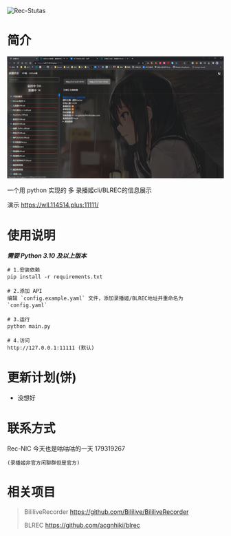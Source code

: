 ![Rec-Stutas](https://socialify.git.ci/jkfujr/Rec-Stutas/image?font=Raleway&forks=1&issues=1&language=1&logo=https%3A%2F%2Fraw.githubusercontent.com%2Fjkfujr%2FRec-Stutas%2Fmain%2Fimages%2Flogo.svg&name=1&owner=1&pattern=Plus&pulls=1&stargazers=1&theme=Auto)

# 简介

![截图_1](./images/%E6%88%AA%E5%9B%BE_1.png)

一个用 python 实现的 多 录播姬cli/BLREC的信息展示

演示 https://wll.114514.plus:11111/

# 使用说明

**_需要 Python 3.10 及以上版本_**

```
# 1.安装依赖
pip install -r requirements.txt

# 2.添加 API
编辑 `config.example.yaml` 文件，添加录播姬/BLREC地址并重命名为 `config.yaml`

# 3.运行
python main.py

# 4.访问
http://127.0.0.1:11111 (默认)
```

# 更新计划(饼)

- 没想好

# 联系方式

Rec-NIC 今天也是咕咕咕的一天 179319267

    (录播姬非官方闲聊群但是官方)

# 相关项目

> BililiveRecorder https://github.com/Bililive/BililiveRecorder
>
> BLREC https://github.com/acgnhiki/blrec
